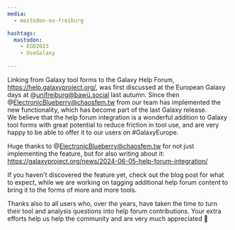 ```yaml
---
media:
  - mastodon-eu-freiburg

hashtags:
  mastodon:
    - EGD2023
    - UseGalaxy
    
---
```

Linking from Galaxy tool forms to the Galaxy Help Forum, https://help.galaxyproject.org/, was first discussed at the European Galaxy days at @unifreiburg@bawü.social last autumn.
Since then @ElectronicBlueberry@chaosfem.tw from our team has implemented the new functionality, which has become part of the last Galaxy release.  
We believe that the help forum integration is a wonderful addition to Galaxy tool forms with great potential to reduce friction in tool use, and are very happy to be able to offer it to our users on #GalaxyEurope.

Huge thanks to @ElectronicBlueberry@chaosfem.tw for not just implementing the feature, but for also writing about it:
https://galaxyproject.org/news/2024-06-05-help-forum-integration/

If you haven't discovered the feature yet, check out the blog post for what to expect, while we are working on tagging additional help forum content to bring it to the forms of more and more tools.

Thanks also to all users who, over the years, have taken the time to turn their tool and analysis questions into help forum contributions. Your extra efforts help us help the community and are very much appreciated 💖
